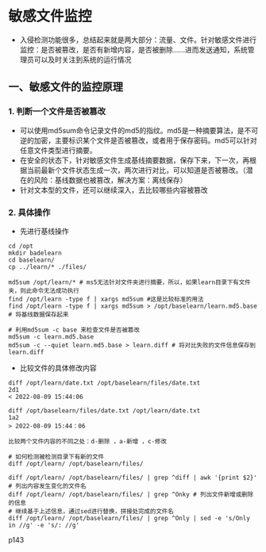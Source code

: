 # 敏感文件监控

- 入侵检测功能很多，总结起来就是两大部分：流量、文件。针对敏感文件进行监控：是否被篡改，是否有新增内容，是否被删除……进而发送通知，系统管理员可以及时关注到系统的运行情况

## 一、敏感文件的监控原理

### 1. 判断一个文件是否被篡改

- 可以使用md5sum命令记录文件的md5的指纹。md5是一种摘要算法，是不可逆的加密，主要标识某个文件是否被篡改，或者用于保存密码。md5可以针对任意文件类型进行摘要。
- 在安全的状态下，针对敏感文件生成基线摘要数据，保存下来，下一次，再根据当前最新个文件状态生成一次，两次进行对比，可以知道是否被篡改。（潜在的风险：基线数据也被篡改，解决方案：离线保存）
- 针对文本型的文件，还可以继续深入，去比较哪些内容被篡改

### 2. 具体操作

- 先进行基线操作

```shell
cd /opt
mkdir badelearn
cd baselearn/
cp ../learn/* ./files/

md5sum /opt/learn/* # ms5无法针对文件夹进行摘要，所以，如果learn目录下有文件夹，则此命令无法成功执行
find /opt/learn -type f | xargs md5sum #这是比较标准的用法
find /opt/learn -type f | xargs md5sum > /opt/baselearn/learn.md5.base # 将基线数据保存起来

# 利用md5sum -c base 来检查文件是否被篡改
md5sum -c learn.md5.base
md5sum -c --quiet learn.md5.base > learn.diff # 将对比失败的文件信息保存到learn.diff
```

- 比较文件的具体修改内容

```shell
diff /opt/learn/date.txt /opt/baselearn/files/date.txt
2d1
< 2022-08-09 15:44:06

diff /opt/baselearn/files/date.txt /opt/learn/date.txt
1a2
> 2022-08-09 15:44：06

比较两个文件内容的不同之处：d-删除 ，a-新增 ，c-修改

# 如何检测被检测目录下有新的文件
diff /opt/learn/ /opt/baselearn/files/

diff /opt/learn/ /opt/baselearn/files/ | grep ^diff | awk '{print $2}' # 列出内容发生变化的文件名
diff /opt/learn/ /opt/baselearn/files/ | grep ^Onky # 列出文件新增或删除的信息
# 继续基于上述信息，通过sed进行替换，拼接处完成的文件名
diff /opt/learn/ /opt/baselearn/files/ | grep ^Only | sed -e 's/Only in //g' -e 's/: //g'
```

p143
